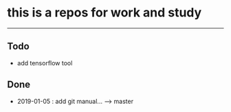 # this is a repos for work and study
----
## Todo
* add tensorflow tool

## Done
* 2019-01-05 : add git manual... --> master
